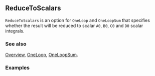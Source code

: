 ## ReduceToScalars

`ReduceToScalars` is an option for `OneLoop` and `OneLoopSum` that specifies whether the result will be reduced to scalar `A0`, `B0`, `C0` and `D0` scalar integrals.

### See also

[Overview](Extra/FeynCalc.md), [OneLoop](OneLoop.md), [OneLoopSum](OneLoopSum.md).

### Examples
